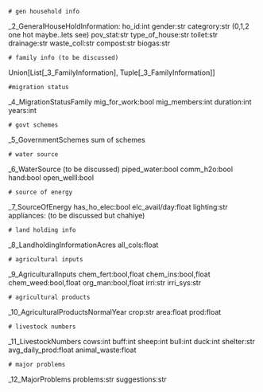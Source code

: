     # gen household info
_2_GeneralHouseHoldInformation:
ho_id:int
gender:str 
categrory:str (0,1,2 one hot maybe..lets see)
pov_stat:str
type_of_house:str 
toilet:str
drainage:str
waste_coll:str
compost:str
biogas:str


    # family info (to be discussed)
Union[List[_3_FamilyInformation], Tuple[_3_FamilyInformation]]

    #migration status
_4_MigrationStatusFamily
mig_for_work:bool
mig_members:int
duration:int
years:int


    # govt schemes
_5_GovernmentSchemes
sum of schemes

    # water source
_6_WaterSource (to be discussed)
piped_water:bool
comm_h2o:bool
hand:bool
open_welll:bool

    # source of energy
_7_SourceOfEnergy
has_ho_elec:bool
elc_avail/day:float
lighting:str
appliances: (to be discussed but chahiye)


    # land holding info
_8_LandholdingInformationAcres
all_cols:float



    # agricultural inputs
_9_AgriculturalInputs
chem_fert:bool,float
chem_ins:bool,float
chem_weed:bool,float
org_man:bool,float
irri:str
irri_sys:str

    # agricultural products
_10_AgriculturalProductsNormalYear
crop:str
area:float
prod:float

    # livestock numbers
_11_LivestockNumbers
cows:int
buff:int
sheep:int
bull:int
duck:int
shelter:str
avg_daily_prod:float
animal_waste:float

    # major problems
_12_MajorProblems
problems:str
suggestions:str


